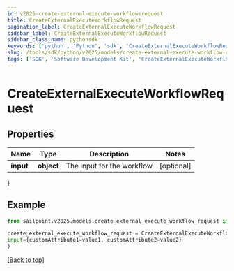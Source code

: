 ```yaml
---
id: v2025-create-external-execute-workflow-request
title: CreateExternalExecuteWorkflowRequest
pagination_label: CreateExternalExecuteWorkflowRequest
sidebar_label: CreateExternalExecuteWorkflowRequest
sidebar_class_name: pythonsdk
keywords: ['python', 'Python', 'sdk', 'CreateExternalExecuteWorkflowRequest', 'V2025CreateExternalExecuteWorkflowRequest'] 
slug: /tools/sdk/python/v2025/models/create-external-execute-workflow-request
tags: ['SDK', 'Software Development Kit', 'CreateExternalExecuteWorkflowRequest', 'V2025CreateExternalExecuteWorkflowRequest']
---
```


# CreateExternalExecuteWorkflowRequest


## Properties

Name | Type | Description | Notes
------------ | ------------- | ------------- | -------------
**input** | **object** | The input for the workflow | [optional] 
}

## Example

```python
from sailpoint.v2025.models.create_external_execute_workflow_request import CreateExternalExecuteWorkflowRequest

create_external_execute_workflow_request = CreateExternalExecuteWorkflowRequest(
input={customAttribute1=value1, customAttribute2=value2}
)

```
[[Back to top]](#) 

